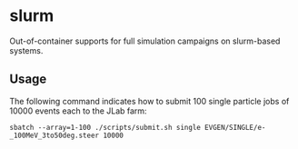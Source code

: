 # slurm

Out-of-container supports for full simulation campaigns on slurm-based systems.

## Usage

The following command indicates how to submit 100 single particle jobs of 10000 events each to the JLab farm:
```
sbatch --array=1-100 ./scripts/submit.sh single EVGEN/SINGLE/e-_100MeV_3to50deg.steer 10000
```

